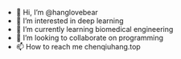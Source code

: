 - 👋 Hi, I’m @hanglovebear
- 👀 I’m interested in deep learning
- 🌱 I’m currently learning biomedical engineering
- 💞️ I’m looking to collaborate on programming 
- 📫 How to reach me chenqiuhang.top

<!---
hanglovebear/hanglovebear is a ✨ special ✨ repository because its `README.md` (this file) appears on your GitHub profile.
You can click the Preview link to take a look at your changes.
--->
